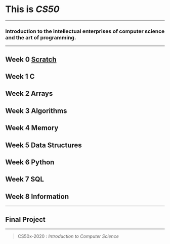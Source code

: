 # This is *CS50*

***

### Introduction to the intellectual enterprises of computer science and the art of programming.

***

## Week 0 [Scratch](https://github.com/G1Joshi/CS50x/tree/master/Scratch)
## Week 1 C
## Week 2 Arrays
## Week 3 Algorithms
## Week 4 Memory
## Week 5 Data Structures
## Week 6 Python
## Week 7 SQL
## Week 8 Information

***

## Final Project

***

> CS50x-2020 : *Introduction to Computer Science*

